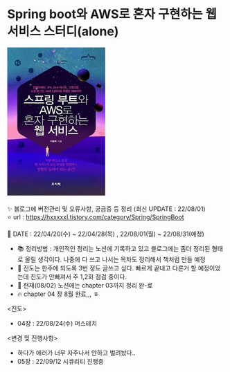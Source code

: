 # Spring boot와 AWS로 혼자 구현하는 웹서비스 스터디(alone)<br>
![img.png](img.png)<br>
<br>
:sparkles: 블로그에 버전관리 및 오류사항, 궁금증 등 정리 (최신 UPDATE : 22/08/01) <br>
:star: url : https://hxxxxxl.tistory.com/category/Spring/SpringBoot

:date: DATE : 22/04/20(수) ~ 22/04/28(목) , 22/08/01(월) ~ 22/08/31(예정)


- :books: 정리방법 : 개인적인 정리는 노션에 기록하고 있고 블로그에는 좀더 정리된 형태로 올릴 생각이다. 
나중에 다 쓰고 나서는 목차도 정리해서 책처럼 만들 예정
- :dart: 진도는 한주에 되도록 3번 정도 글쓰고 싶다. 빠르게 끝내고 다른거 할 예정이었는데 진도가 안빠져서 주 1,2회 점검 중이다.
- :speech_balloon: 현재(08/02) 노션에는 chapter 03까지 정리 완-료
- :fire: chapter 04 장 8월 완료,,, ㅎ

<진도>
- 04장 : 22/08/24(수) 머스테치


<변경 및 진행사항>
- 하다가 에러가 너무 자주나서 안하고 벌려놨다..
- 05장 : 22/09/12 시큐리티 진행중